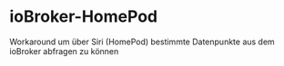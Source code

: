 # ioBroker-HomePod
Workaround um über Siri (HomePod) bestimmte Datenpunkte aus dem ioBroker abfragen zu können
